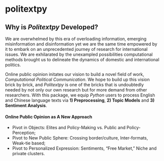 # politextpy

## Why is *Politextpy* Developed?

We are overwhelmed by this era of overloading information, emerging misinformation and disinformation yet we are the same time empowered by it to embark on an unprecedented journey of research for international issues. We are exhilarated by the unexampled possibilities computational methods brought us to delineate the dynamics of domestic and international politics. 

Online public opinion initates our vision to build a novel field of work, *Computational Political Communication*. We hope to build up this vision brick by brick, and *Politextpy* is one of the bricks that is undoubtedly needed by not only our own research but for more demand from other researchers. With this package, we equip *Python* users to process English and Chinese language texts via **1) Preprocessing**, **2) Topic Models** and **3) Sentiment Analysis**.

#### Online Public Opinion as A New Approach

+ Pivot in Objects: Elites and Policy-Making vs. Public and Policy-Perception; 
+ Pivot to New Public Sphere: Crossing border/culture, Inter-formats, Weak-tie based;
+ Pivot to Personalized Expression: Sentiments, “Free Market,” Niche and private clusters.

